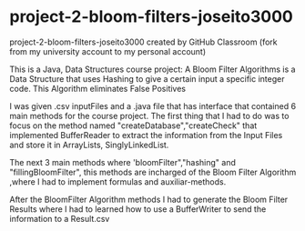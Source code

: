 # project-2-bloom-filters-joseito3000
project-2-bloom-filters-joseito3000 created by GitHub Classroom   (fork from my university account to my personal account)

This is a Java, Data Structures course project:
A Bloom Filter Algorithms is a Data Structure that uses Hashing to give a certain input a specific integer code.
This Algorithm eliminates False Positives 

I was given .csv inputFiles and a .java file that has interface that contained 6 main methods for the course project.
The first thing that I had to do was to focus on the method named "createDatabase","createCheck" that implemented 
BufferReader to extract the information from the Input Files and store it in ArrayLists, SinglyLinkedList.

The next 3 main methods where 'bloomFilter","hashing" and "fillingBloomFilter", 
this methods are incharged of the Bloom Filter Algorithm ,where I had to implement formulas and auxiliar-methods.

After the BloomFilter Algorithm methods I had to generate the Bloom Filter Results where I had to learned how to use a
BufferWriter to send the information to a Result.csv
